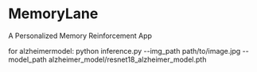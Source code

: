 # MemoryLane
A Personalized Memory Reinforcement App

for alzheimermodel:
python inference.py --img_path path/to/image.jpg --model_path alzheimer_model/resnet18_alzheimer_model.pth
